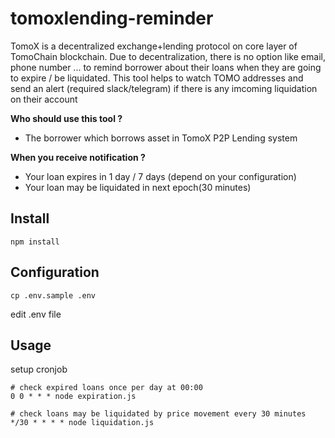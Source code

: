 # tomoxlending-reminder
TomoX is a decentralized exchange+lending protocol on core layer of TomoChain blockchain. Due to decentralization, there is no option like email, phone number ... to remind borrower about their loans when they are going to expire / be liquidated. This tool helps to watch TOMO addresses and send an alert (required slack/telegram) if there is any imcoming liquidation on their account
 
**Who should use this tool ?**
- The borrower which borrows asset in TomoX P2P Lending system

 **When you receive notification ?**
 - Your loan expires in 1 day / 7 days (depend on your configuration)
 - Your loan may be liquidated in next epoch(30 minutes)

## Install
```
npm install
```

## Configuration
```
cp .env.sample .env
```
edit .env file


## Usage
 setup cronjob 
```
# check expired loans once per day at 00:00
0 0 * * * node expiration.js

# check loans may be liquidated by price movement every 30 minutes
*/30 * * * * node liquidation.js
```
